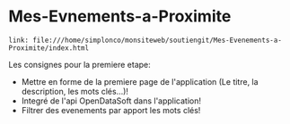 # Mes-Evnements-a-Proximite

    link: file:///home/simplonco/monsiteweb/soutiengit/Mes-Evenements-a-Proximite/index.html

Les consignes pour la premiere etape:

- Mettre en forme de la premiere page de l'application (Le titre, la description, les mots clés...)!
- Integré de l'api OpenDataSoft dans l'application!
- Filtrer des evenements par apport les mots clés!
